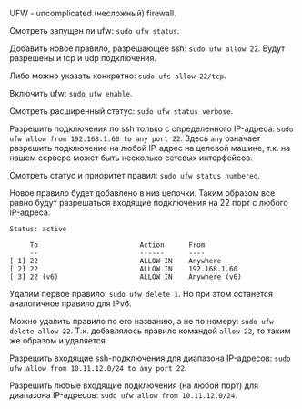 UFW - uncomplicated (несложный) firewall.

Смотреть запущен ли ufw: `sudo ufw status`.

Добавить новое правило, разрешающее ssh: `sudo ufw allow 22`. Будут разрешены и tcp и udp подключения.

Либо можно указать конкретно: `sudo ufs allow 22/tcp`.

Включить ufw: `sudo ufw enable`.

Смотреть расширенный статус: `sudo ufw status verbose`.

Разрешить подключения по ssh только с определенного IP-адреса: `sudo ufw allow from 192.168.1.60 to any port 22`. Здесь `any` означает разрешить подключение на любой IP-адрес на целевой машине, т.к. на нашем сервере может быть несколько сетевых интерфейсов.

Смотреть статус и приоритет правил: `sudo ufw status numbered`.

Новое правило будет добавлено в низ цепочки. Таким образом все равно будут разрешаться входящие подключения на 22 порт с любого IP-адреса.

```
Status: active

     To                         Action      From
     --                         ------      ----
[ 1] 22                         ALLOW IN    Anywhere
[ 2] 22                         ALLOW IN    192.168.1.60
[ 3] 22 (v6)                    ALLOW IN    Anywhere (v6)
```

Удалим первое правило: `sudo ufw delete 1`. Но при этом останется аналогичное правило для IPv6.

Можно удалить правило по его названию, а не по номеру: `sudo ufw delete allow 22`. Т.к. добавлялось правило командой `allow 22`, то таким же образом и удаляется.

Разрешить входящие ssh-подключения для диапазона IP-адресов: `sudo ufw allow from 10.11.12.0/24 to any port 22`.

Разрешить любые входящие подключения (на любой порт) для диапазона IP-адресов: `sudo ufw allow from 10.11.12.0/24`.